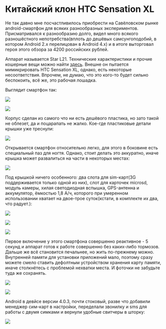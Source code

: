 Китайский клон HTC Sensation XL
===============================

Не так давно мне посчастливилось приобрести на Савёловском рынке android-смартфон для всяких разнообразных экспериментов. Присматривался к разнообразию долго, видел много всякого разношёстного непотребства(вплоть до дешёвых самсунгоподобий, в котором Android 2.x перелицован в Android 4.x) и в итоге выторговал героя этого обзора за 4200 российских рублей.

Аппарат называется Star L21. Технические характеристики и прочие кошерные вещи можно найти [здесь](http://forum.china-iphone.ru/star-l21-4-3inch-800-x-480-android-4-0-3-t20301.html). Внешне он пытается мимикрировать HTC Sensation XL, однако, есть некоторые несоответствия. Впрочем, не думаю, что это кого-то будет сильно беспокоить, всё же, это рабочая лошадка.

Выглядит смартфон так:

![](http://dump.bitcheese.net/images/ytikucu/IMG_0591.jpeg)

![](http://dump.bitcheese.net/images/ijaholi/IMG_0593.jpeg)

Корпус сделан из самого что ни есть дешёвого пластика, но зато такой не облезет, да и поцарапать не жалко. Кое-где пластиковые детали крышки уже треснули:

![](http://dump.bitcheese.net/images/ujafyle/IMG_0607.jpeg)

Открывается смартфон относительно легко, для этого в боковине есть специальный паз для ногтя. Однако, стоит делать это аккуратно, иначе крышка может развалиться на части в некоторых местах:

![](http://dump.bitcheese.net/images/okoxugy/IMG_0597.jpeg)

Под крышкой ничего особенного: два слота для sim-карт(3G поддерживается только одной из них), слот для карточек microsd, модуль камеры, хилая светодиодная вспышка, GPS-антенна и аккумулятор, ёмкостью 1,8 А/ч, которого при умеренном использовании хватает на двое-трое суток(кстати, в комплекте их два, что радует.):

![](http://dump.bitcheese.net/images/izaxoce/IMG_0598.jpeg)

![](http://dump.bitcheese.net/images/uwehiny/IMG_0599.jpeg)

![](http://dump.bitcheese.net/images/enicuzo/IMG_0601.jpeg)

Первое включение у этого смартфона совершенно реактивное - 5 секунд и аппарат готов к работе совершенно без каких-либо тормозов. Дальше же всё становится печальнее, но жить по-прежнему можно. Внутренней памяти для установки приложений мало, поэтому сразу можете смело ставить дефолтным устройством хранения карту памяти, иначе столкнётесь с проблемой нехватки места. И фоточки не забудьте туда же сохранять.

![](http://dump.bitcheese.net/images/aduwudo/IMG_0608.jpeg)

![](http://dump.bitcheese.net/images/ycugyte/IMG_0614.jpeg)

Android в девйсе версии 4.0.3, почти стоковый, разве что добавили менеджер сим-карт в настройки, переделали звонилку и sms для работы с двумя симками и вернули удобные свитчеры в шторку:

![](http://dump.bitcheese.net/images/ecuboco/IMG_0620.jpeg)
